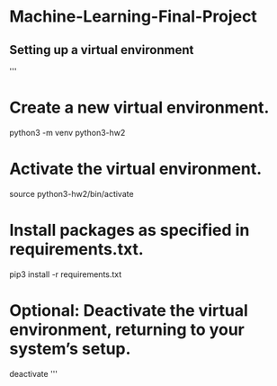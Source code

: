 # Machine-Learning-Final-Project

## Setting up a virtual environment
'''
# Create a new virtual environment.
python3 -m venv python3-hw2
# Activate the virtual environment.
source python3-hw2/bin/activate
# Install packages as specified in requirements.txt.
pip3 install -r requirements.txt
# Optional: Deactivate the virtual environment, returning to your system’s setup.
deactivate
'''
